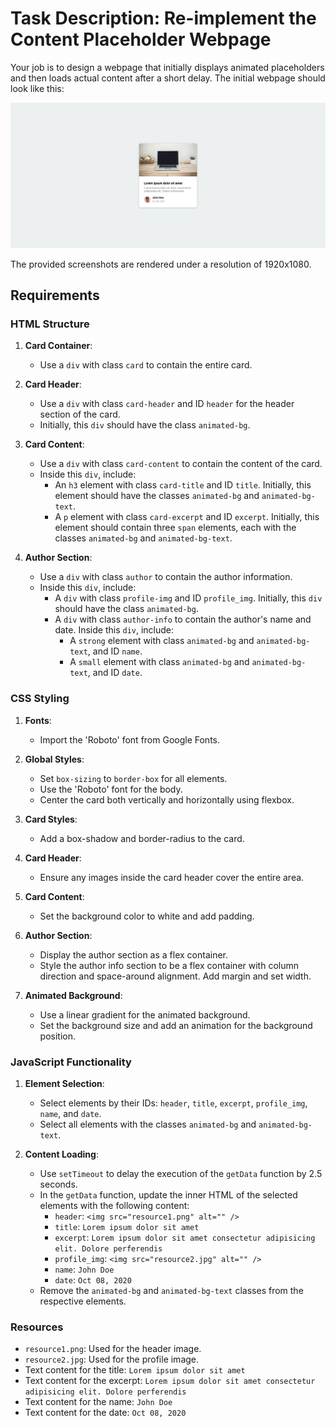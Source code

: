 
# Task Description: Re-implement the Content Placeholder Webpage

Your job is to design a webpage that initially displays animated placeholders and then loads actual content after a short delay. The initial webpage should look like this:

![initial webpage](./_images/origin.png)

The provided screenshots are rendered under a resolution of 1920x1080.

## Requirements

### HTML Structure

1. **Card Container**:
   - Use a `div` with class `card` to contain the entire card.

2. **Card Header**:
   - Use a `div` with class `card-header` and ID `header` for the header section of the card.
   - Initially, this `div` should have the class `animated-bg`.

3. **Card Content**:
   - Use a `div` with class `card-content` to contain the content of the card.
   - Inside this `div`, include:
     - An `h3` element with class `card-title` and ID `title`. Initially, this element should have the classes `animated-bg` and `animated-bg-text`.
     - A `p` element with class `card-excerpt` and ID `excerpt`. Initially, this element should contain three `span` elements, each with the classes `animated-bg` and `animated-bg-text`.

4. **Author Section**:
   - Use a `div` with class `author` to contain the author information.
   - Inside this `div`, include:
     - A `div` with class `profile-img` and ID `profile_img`. Initially, this `div` should have the class `animated-bg`.
     - A `div` with class `author-info` to contain the author's name and date. Inside this `div`, include:
       - A `strong` element with class `animated-bg` and `animated-bg-text`, and ID `name`.
       - A `small` element with class `animated-bg` and `animated-bg-text`, and ID `date`.

### CSS Styling

1. **Fonts**:
   - Import the 'Roboto' font from Google Fonts.

2. **Global Styles**:
   - Set `box-sizing` to `border-box` for all elements.
   - Use the 'Roboto' font for the body.
   - Center the card both vertically and horizontally using flexbox.
   
3. **Card Styles**:
   - Add a box-shadow and border-radius to the card.
   
4. **Card Header**:
   - Ensure any images inside the card header cover the entire area.

5. **Card Content**:
   - Set the background color to white and add padding.

8. **Author Section**:
   - Display the author section as a flex container.
   - Style the author info section to be a flex container with column direction and space-around alignment. Add margin and set width.
   
9. **Animated Background**:
   - Use a linear gradient for the animated background.
   - Set the background size and add an animation for the background position.

### JavaScript Functionality

1. **Element Selection**:
   - Select elements by their IDs: `header`, `title`, `excerpt`, `profile_img`, `name`, and `date`.
   - Select all elements with the classes `animated-bg` and `animated-bg-text`.

2. **Content Loading**:
   - Use `setTimeout` to delay the execution of the `getData` function by 2.5 seconds.
   - In the `getData` function, update the inner HTML of the selected elements with the following content:
     - `header`: `<img src="resource1.png" alt="" />`
     - `title`: `Lorem ipsum dolor sit amet`
     - `excerpt`: `Lorem ipsum dolor sit amet consectetur adipisicing elit. Dolore perferendis`
     - `profile_img`: `<img src="resource2.jpg" alt="" />`
     - `name`: `John Doe`
     - `date`: `Oct 08, 2020`
   - Remove the `animated-bg` and `animated-bg-text` classes from the respective elements.

### Resources

- `resource1.png`: Used for the header image.
- `resource2.jpg`: Used for the profile image.
- Text content for the title: `Lorem ipsum dolor sit amet`
- Text content for the excerpt: `Lorem ipsum dolor sit amet consectetur adipisicing elit. Dolore perferendis`
- Text content for the name: `John Doe`
- Text content for the date: `Oct 08, 2020`
